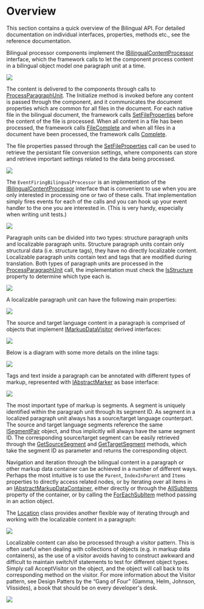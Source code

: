 Overview
=====
This section contains a quick overview of the Bilingual API. For detailed documentation on individual interfaces, properties, methods etc., see the reference documentation.

Bilingual processor components implement the [IBilingualContentProcessor](../../api/filetypesupport/Sdl.FileTypeSupport.Framework.BilingualApi.IBilingualContentProcessor.yml) interface, which the framework calls to let the component process content in a bilingual object model one paragraph unit at a time.

<img style="display:block; " src="images/Bilingual Filter Component.jpg"/>

The content is delivered to the components through calls to [ProcessParagraphUnit](../../api/filetypesupport/Sdl.FileTypeSupport.Framework.BilingualApi.IBilingualContentHandler.yml#Sdl_FileTypeSupport_Framework_BilingualApi_IBilingualContentHandler_ProcessParagraphUnit_Sdl_FileTypeSupport_Framework_BilingualApi_IParagraphUnit_). The Initialize method is invoked before any content is passed through the component, and it communicates the document properties which are common for all files in the document. For each native file in the bilingual document, the framework calls [SetFileProperties](../../api/filetypesupport/Sdl.FileTypeSupport.Framework.BilingualApi.IBilingualContentHandler.yml#Sdl_FileTypeSupport_Framework_BilingualApi_IBilingualContentHandler_SetFileProperties_Sdl_FileTypeSupport_Framework_BilingualApi_IFileProperties_) before the content of the file is processed. When all content in a file has been processed, the framework calls [FileComplete](../../api/filetypesupport/Sdl.FileTypeSupport.Framework.BilingualApi.IBilingualContentHandler.yml#Sdl_FileTypeSupport_Framework_BilingualApi_IBilingualContentHandler_FileComplete) and when all files in a document have been processed, the framework calls [Complete](../../api/filetypesupport/Sdl.FileTypeSupport.Framework.BilingualApi.IBilingualContentHandler.yml#Sdl_FileTypeSupport_Framework_BilingualApi_IBilingualContentHandler_Complete).

The file properties passed through the [SetFileProperties](../../api/filetypesupport/Sdl.FileTypeSupport.Framework.BilingualApi.IBilingualContentHandler.yml#Sdl_FileTypeSupport_Framework_BilingualApi_IBilingualContentHandler_SetFileProperties_Sdl_FileTypeSupport_Framework_BilingualApi_IFileProperties_) call can be used to retrieve the persistant file conversion settings, where components can store and retrieve important settings related to the data being processed.

<img style="display:block; " src="images/File Properties.jpg"/>

The `EventFiringBilingualProcessor` is an implementation of the [IBilingualContentProcessor](../../api/filetypesupport/Sdl.FileTypeSupport.Framework.BilingualApi.IBilingualContentProcessor.yml) interface that is convenient to use when you are only interested in processing one or two of these calls. That implementation simply fires events for each of the calls and you can hook up your event handler to the one you are interested in. (This is very handy, especially when writing unit tests.)

<img style="display:block; " src="images/Event Driven Bilingual Processing.jpg"/>

Paragraph units can be divided into two types: structure paragraph units and localizable paragraph units. Structure paragraph units contain only structural data (i.e. structure tags), they have no directly localizable content. Localizable paragraph units contain text and tags that are modified during translation. Both types of paragraph units are processed in the [ProcessParagraphUnit](../../api/filetypesupport/Sdl.FileTypeSupport.Framework.BilingualApi.IBilingualContentHandler.yml#Sdl_FileTypeSupport_Framework_BilingualApi_IBilingualContentHandler_ProcessParagraphUnit_Sdl_FileTypeSupport_Framework_BilingualApi_IParagraphUnit_) call, the implementation must check the [IsStructure](../../api/filetypesupport/Sdl.FileTypeSupport.Framework.BilingualApi.IParagraphUnit.yml#Sdl_FileTypeSupport_Framework_BilingualApi_IParagraphUnit_IsStructure) property to determine which type each is.

<img style="display:block; " src="images/Structure Paragraph Unit.jpg"/>

A localizable paragraph unit can have the following main properties:

<img style="display:block; " src="images/Localizable Paragraph Unit.jpg"/>

The source and target language content in a paragraph is comprised of objects that implement [IMarkupDataVisitor](../../api/filetypesupport/Sdl.FileTypeSupport.Framework.BilingualApi.IMarkupDataVisitor.yml) derived interfaces:

<img style="display:block; " src="images/Paragraph.jpg"/>

Below is a diagram with some more details on the inline tags:

<img style="display:block; " src="images/Inline Tags.jpg"/>

Tags and text inside a paragraph can be annotated with different types of markup, represented with [IAbstractMarker](../../api/filetypesupport/Sdl.FileTypeSupport.Framework.BilingualApi.IAbstractMarker.yml) as base interface:

<img style="display:block; " src="images/Markers.jpg"/>

The most important type of markup is segments. A segment is uniquely identified within the paragraph unit through its segment ID. As segment in a localized paragraph unit always has a source/target language counterpart. The source and target language segments reference the same [ISegmentPair](../../api/filetypesupport/Sdl.FileTypeSupport.Framework.BilingualApi.ISegmentPair.yml) object, and thus implicitly will always have the same segment ID. The corresponding source/target segment can be easily retrieved through the [GetSourceSegment](../../api/filetypesupport/Sdl.FileTypeSupport.Framework.BilingualApi.IParagraphUnit.yml#Sdl_FileTypeSupport_Framework_BilingualApi_IParagraphUnit_GetSourceSegment_Sdl_FileTypeSupport_Framework_NativeApi_SegmentId_) and [GetTargetSegment](../../api/filetypesupport/Sdl.FileTypeSupport.Framework.BilingualApi.IParagraphUnit.yml#Sdl_FileTypeSupport_Framework_BilingualApi_IParagraphUnit_GetTargetSegment_Sdl_FileTypeSupport_Framework_NativeApi_SegmentId_) methods, which take the segment ID as parameter and returns the corresponding object.

Navigation and iteration through the bilingual content in a paragraph or other markup data container can be achieved in a number of different ways. Perhaps the most intuitive is to use the `Parent`, `IndexInParent` and `Items` properties to directly access related nodes, or by iterating over all items in an [IAbstractMarkupDataContainer](../../api/filetypesupport/Sdl.FileTypeSupport.Framework.BilingualApi.IAbstractMarkupDataContainer.yml), either directly or through the [AllSubItems](../../api/filetypesupport/Sdl.FileTypeSupport.Framework.BilingualApi.IAbstractMarkupDataContainer.yml##Sdl_FileTypeSupport_Framework_BilingualApi_IAbstractMarkupDataContainer_AllSubItems) property of the container, or by calling the [ForEachSubItem](../../api/filetypesupport/Sdl.FileTypeSupport.Framework.BilingualApi.IAbstractMarkupDataContainer.yml##Sdl_FileTypeSupport_Framework_BilingualApi_IAbstractMarkupDataContainer_ForEachSubItem_System_Action_Sdl_FileTypeSupport_Framework_BilingualApi_IAbstractMarkupData__) method passing in an action object.

The [Location](../../api/filetypesupport/Sdl.FileTypeSupport.Framework.BilingualApi.Location.yml) class provides another flexible way of iterating through and working with the localizable content in a paragraph:

<img style="display:block; " src="images/Locations.jpg"/>

Localizable content can also be processed through a visitor pattern. This is often useful when dealing with collections of objects (e.g. in markup data containers), as the use of a visitor avoids having to construct awkward and difficult to maintain switch/if statements to test for different object types. Simply call AcceptVisitor on the object, and the object will call back to its corresponding method on the visitor. For more information about the Visitor pattern, see Design Patters by the “Gang of Four” (Gamma, Helm, Johnson, Vlissides), a book that should be on every developer's desk.

<img style="display:block; " src="images/Visitor Pattern.jpg"/>
